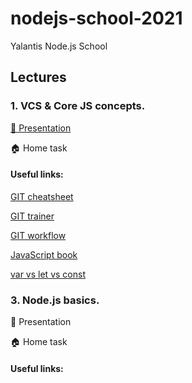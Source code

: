 # nodejs-school-2021
Yalantis Node.js School

## Lectures
### 1. VCS & Core JS concepts.
[:green_book: Presentation](https://docs.google.com/presentation/d/1w18oAi4gWvwXAoC2g9I1hB-Rwz0l13TBycZPTw4SzJ4)

:house: Home task

#### Useful links:
[GIT cheatsheet](https://education.github.com/git-cheat-sheet-education.pdf)

[GIT trainer](https://learngitbranching.js.org/)

[GIT workflow](https://www.atlassian.com/ru/git/tutorials/comparing-workflows/gitflow-workflow)

[JavaScript book](https://learn.javascript.ru/)

[var vs let vs const](https://www.valentinog.com/blog/var/)

### 3. Node.js basics.
:green_book: Presentation

:house: Home task

#### Useful links:

